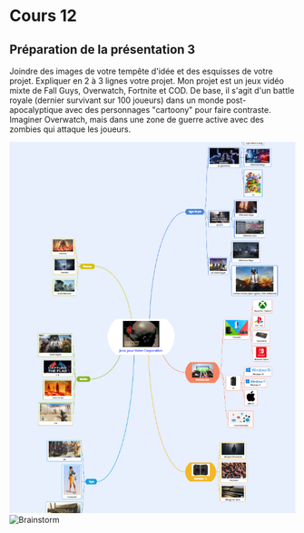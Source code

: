 # Cours 12
## Préparation de la présentation 3 
Joindre des images de votre tempête d'idée et des esquisses de votre projet. Expliquer en 2 à 3 lignes votre projet. 
Mon projet est un jeux vidéo mixte de Fall Guys, Overwatch, Fortnite et COD. De base, il s'agit d'un battle royale (dernier survivant sur 100 joueurs)
 dans un monde post-apocalyptique avec des personnages "cartoony" pour faire contraste. Imaginer Overwatch, mais dans une zone de guerre active avec des zombies qui attaque les joueurs.


![Carte Heuristique](https://github.com/4Zucxr/Journal_de_Bord_semaines_8_15/blob/main/Images/heuristique.PNG)
![Brainstorm](https://github.com/4Zucxr/Journal_de_Bord_semaines_8_15/blob/main/Images/tempete%20id%C3%A9e.PNG)
